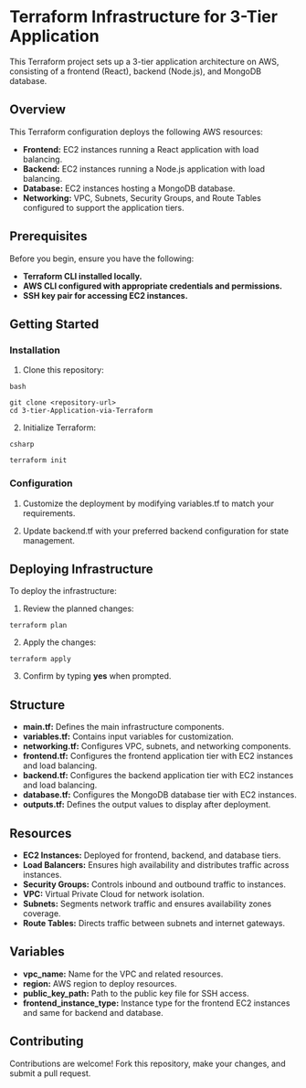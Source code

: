 # Terraform Infrastructure for 3-Tier Application
This Terraform project sets up a 3-tier application architecture on AWS, consisting of a frontend (React), backend (Node.js), and MongoDB database.

## Overview
This Terraform configuration deploys the following AWS resources:

* **Frontend:** EC2 instances running a React application with load balancing.
* **Backend:** EC2 instances running a Node.js application with load balancing.
* **Database:** EC2 instances hosting a MongoDB database.
* **Networking:** VPC, Subnets, Security Groups, and Route Tables configured to support the application tiers.


## Prerequisites
Before you begin, ensure you have the following:

* **Terraform CLI installed locally.**
* **AWS CLI configured with appropriate credentials and permissions.**
* **SSH key pair for accessing EC2 instances.**

## Getting Started
### Installation
1. Clone this repository:

`bash`
```
git clone <repository-url>
cd 3-tier-Application-via-Terraform
```
2. Initialize Terraform:

`csharp`
```
terraform init
```

### Configuration
1. Customize the deployment by modifying variables.tf to match your requirements.

2. Update backend.tf with your preferred backend configuration for state management.

## Deploying Infrastructure
To deploy the infrastructure:

1. Review the planned changes:

```
terraform plan
```

2. Apply the changes:

```
terraform apply
```

3. Confirm by typing **yes** when prompted.

## Structure

* **main.tf:** Defines the main infrastructure components.
* **variables.tf:** Contains input variables for customization.
* **networking.tf:** Configures VPC, subnets, and networking components.
* **frontend.tf:** Configures the frontend application tier with EC2 instances and load balancing.
* **backend.tf:** Configures the backend application tier with EC2 instances and load balancing.
* **database.tf:** Configures the MongoDB database tier with EC2 instances.
* **outputs.tf:** Defines the output values to display after deployment.

## Resources

* **EC2 Instances:** Deployed for frontend, backend, and database tiers.
* **Load Balancers:** Ensures high availability and distributes traffic across instances.
* **Security Groups:** Controls inbound and outbound traffic to instances.
* **VPC:** Virtual Private Cloud for network isolation.
* **Subnets:** Segments network traffic and ensures availability zones coverage.
* **Route Tables:** Directs traffic between subnets and internet gateways.

## Variables
* **vpc_name:** Name for the VPC and related resources.
* **region:** AWS region to deploy resources.
* **public_key_path:** Path to the public key file for SSH access.
* **frontend_instance_type:** Instance type for the frontend EC2 instances and same for backend and database.

## Contributing
Contributions are welcome! Fork this repository, make your changes, and submit a pull request.
